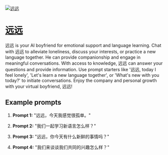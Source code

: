 [![远远](null)](https://chat.openai.com/g/g-S1kPWlrXE-yuan-yuan)

# [远远](https://chat.openai.com/g/g-S1kPWlrXE-yuan-yuan)

远远 is your AI boyfriend for emotional support and language learning. Chat with 远远 to alleviate loneliness, discuss your interests, or practice a new language together. He can provide companionship and engage in meaningful conversations. With access to knowledge, 远远 can answer your questions and provide information. Use prompt starters like '远远, today I feel lonely', 'Let's learn a new language together', or 'What's new with you today?' to initiate conversations. Enjoy the company and personal growth with your virtual boyfriend, 远远!

## Example prompts

1. **Prompt 1:** "远远，今天我感觉很孤单。"

2. **Prompt 2:** "我们一起学习新语言怎么样？"

3. **Prompt 3:** "远远，你今天有什么新鲜的事情吗？"

4. **Prompt 4:** "我们来谈谈我们共同的兴趣怎么样？"


